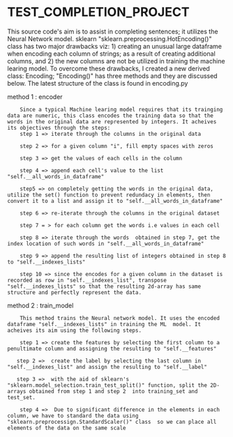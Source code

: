 # TEST_COMPLETION_PROJECT

This source code's aim is to assist in completing sentences; it utilizes the Neural Network model. sklearn "sklearn.preprocessing.HotEncoding()" class has two major drawbacks viz: 1) creating an unusual large dataframe when encoding each column of strings; as a result of creating additional columns, and 2) the  new columns are not be utilized in training the machine learing model.
To overcome these drawbacks, I created a new derived class: Encoding; "Encoding()" has three methods and they are discussed below. The latest structure of the class is found in encoding.py

method 1 :  encoder

        Since a typical Machine learing model requires that its trainging data are numeric, this class encodes the training data so that the words in the original data are represented by integers. It acheives its objectives through the steps:
        step 1 => iterate through the columns in the original data

        step 2 => for a given column "i", fill empty spaces with zeros

        step 3 => get the values of each cells in the column

        step 4 => append each cell's value to the list "self.__all_words_in_dataframe"

        step5 => on completely getting the words in the original data, utilize the set() function to prevent redundacy in elements, then convert it to a list and assign it to "self.__all_words_in_dataframe"

        step 6 => re-iterate through the columns in the original dataset

        step 7 = > for each column get the words i.e values in each cell

        step 8 => iterate through the words  obtained in step 7, get the index location of such words in "self.__all_words_in_dataframe"

        step 9 => append the resulting list of integers obtained in step 8 to "self.__indexes_lists"

        step 10 => since the encodes for a given column in the dataset is recorded as row in "self.__indexes_list", transpose "self.__indexes_lists" so that the resulting 2d-array has same structure and perfectly represent the data.


method 2 :   train_model

        This method trains the Neural network model. It uses the encoded dataframe "self.__indexes_lists" in training the ML  model. It acheives its aim using the following steps.

        step 1 => create the features by selecting the first column to a penultimate column and assigning the resulting to "self.__features"

       step 2 =>  create the label by selecting the last column in "self.__indexes_list" and assign the resulting to "self.__label"

       step 3 =>  with the aid of sklearn's "sklearn.model_selection.train_test_split()" function, split the 2D-arrays obtained from step 1 and step 2  into training_set and test_set.

        step 4 =>  Due to significant difference in the elements in each column, we have to standard the data using "sklearn.preprocessign.StandardScaler()" class  so we can place all elements of the data on the same scale
